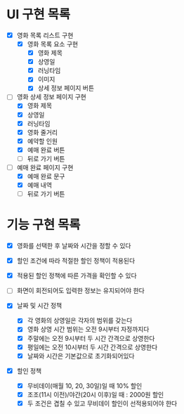 # UI 구현 목록
- [X] 영화 목록 리스트 구현
  - [X] 영화 목록 요소 구현
    - [X] 영화 제목
    - [X] 상영일
    - [X] 러닝타임
    - [X] 이미지
    - [X] 상세 정보 페이지 버튼
- [ ] 영화 상세 정보 페이지 구현
  - [X] 영화 제목
  - [X] 상영일
  - [X] 러닝타임
  - [X] 영화 줄거리
  - [X] 예약할 인원
  - [X] 예매 완료 버튼
  - [ ] 뒤로 가기 버튼
- [ ] 예매 완료 페이지 구현
  - [X] 예매 완료 문구
  - [X] 예매 내역
  - [ ] 뒤로 가기 버튼

# 기능 구현 목록
- [X] 영화를 선택한 후 날짜와 시간을 정할 수 있다
- [X] 할인 조건에 따라 적절한 할인 정책이 적용된다
- [X] 적용된 할인 정책에 따른 가격을 확인할 수 있다
- [ ] 화면이 회전되어도 입력한 정보는 유지되어야 한다

- [X] 날짜 및 시간 정책
  - [X] 각 영화의 상영일은 각자의 범위를 갖는다
  - [X] 영화 상영 시간 범위는 오전 9시부터 자정까지다
  - [X] 주말에는 오전 9시부터 두 시간 간격으로 상영한다
  - [X] 평일에는 오전 10시부터 두 시간 간격으로 상영한다
  - [X] 날짜와 시간은 기본값으로 초기화되어있다

- [X] 할인 정책
  - [X] 무비데이(매월 10, 20, 30일)일 때 10% 할인
  - [X] 조조(11시 이전)/야간(20시 이후)일 때 : 2000원 할인
  - [X] 두 조건은 겹칠 수 있고 무비데이 할인이 선적용되어야 한다